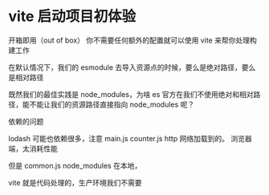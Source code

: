 # vite 启动项目初体验

开箱即用（out of box）
你不需要任何额外的配置就可以使用 vite 来帮你处理构建工作

在默认情况下，我们的 esmodule 去导入资源点的时候，要么是绝对路径，要么是相对路径

既然我们的最佳实践是 node_modules，为啥 es 官方在我们不使用绝对和相对路径，能不能让我们的资源路径直接指向 node_modules 呢？

依赖的问题

lodash 可能也依赖很多，注意 main.js counter.js http 网络加载到的。
浏览器端，太消耗性能

但是 common.js node_modules 在本地，

vite 就是代码处理的，生产环境我们不需要
